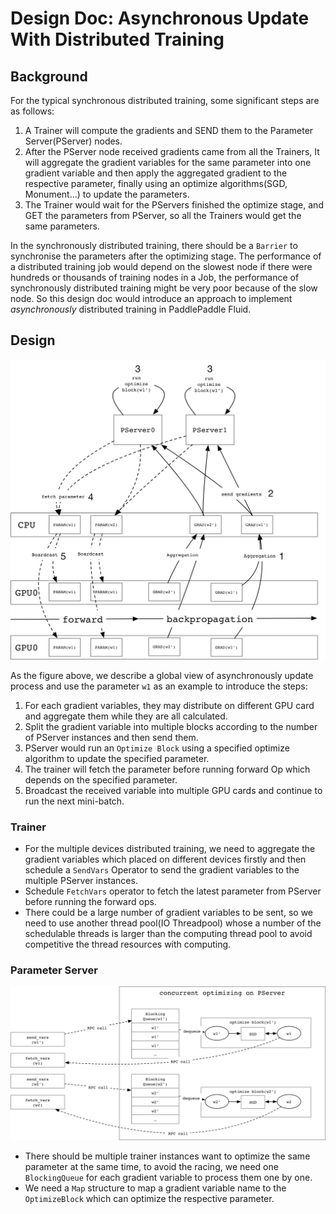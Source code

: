 # Design Doc: Asynchronous Update With Distributed Training

## Background

For the typical synchronous distributed training, some significant steps are as follows:

1. A Trainer will compute the gradients and SEND them to the Parameter Server(PServer) nodes.
1. After the PServer node received gradients came from all the Trainers, It will aggregate the
gradient variables for the same parameter into one gradient variable and then apply the aggregated
gradient to the respective parameter, finally using an optimize algorithms(SGD, Monument...)
to update the parameters.
1. The Trainer would wait for the PServers finished the optimize stage, and GET the parameters from PServer,
so all the Trainers would get the same parameters.

In the synchronously distributed training, there should be a `Barrier` to synchronise the
parameters after the optimizing stage. The performance of a distributed training job would
depend on the slowest node if there were hundreds or thousands of training nodes in a
Job, the performance of synchronously distributed training might be very poor because of
the slow node. So this design doc would introduce an approach to implement
*asynchronously* distributed training in PaddlePaddle Fluid.

## Design

<img src="./src/async_update.png" width="600"/>

As the figure above, we describe a global view of asynchronously update process and use
the parameter `w1` as an example to introduce the steps:
1. For each gradient variables, they may distribute on different GPU card and aggregate
them while they are all calculated.
1. Split the gradient variable into multiple blocks according to the number of PServer
instances and then send them.
1. PServer would run an `Optimize Block` using a specified optimize algorithm to update
the specified parameter.
1. The trainer will fetch the parameter before running forward Op which depends on the specified
parameter.
1. Broadcast the received variable into multiple GPU cards and continue to run the next
mini-batch.

### Trainer

- For the multiple devices distributed training, we need to aggregate the gradient
variables which placed on different devices firstly and then schedule a `SendVars` Operator to
send the gradient variables to the multiple PServer instances.
- Schedule `FetchVars` operator to fetch the latest parameter from PServer before running
the forward ops.
- There could be a large number of gradient variables to be sent, so we need to use another
thread pool(IO Threadpool) whose a number of the schedulable threads is larger than the
computing thread pool to avoid competitive the thread resources with computing.

### Parameter Server

<img src="./src/async_pserver.png" width="750"/>

- There should be multiple trainer instances want to optimize the same parameter at
the same time, to avoid the racing, we need one `BlockingQueue` for each gradient
variable to process them one by one.
- We need a `Map` structure to map a gradient variable name to the `OptimizeBlock` which
can optimize the respective parameter.
